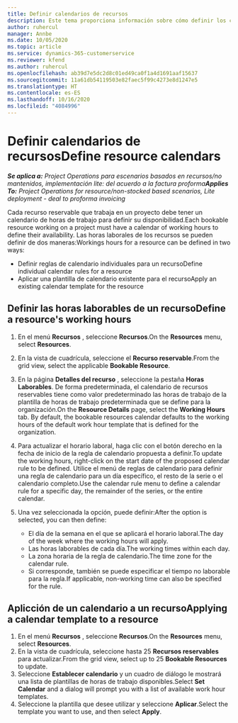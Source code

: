 ```yaml
---
title: Definir calendarios de recursos
description: Este tema proporciona información sobre cómo definir los calendarios de horas de trabajo para los recursos en Project Operations.
author: ruhercul
manager: Annbe
ms.date: 10/05/2020
ms.topic: article
ms.service: dynamics-365-customerservice
ms.reviewer: kfend
ms.author: ruhercul
ms.openlocfilehash: ab39d7e5dc2d8c01ed49ca0f1a4d1691aaf15637
ms.sourcegitcommit: 11a61db54119503e82faec5f99c4273e8d1247e5
ms.translationtype: HT
ms.contentlocale: es-ES
ms.lasthandoff: 10/16/2020
ms.locfileid: "4084996"
---
```

# <a name="define-resource-calendars"></a><span data-ttu-id="3172c-103">Definir calendarios de recursos</span><span class="sxs-lookup"><span data-stu-id="3172c-103">Define resource calendars</span></span>

<span data-ttu-id="3172c-104">_**Se aplica a:** Project Operations para escenarios basados en recursos/no mantenidos, implementación lite: del acuerdo a la factura proforma_</span><span class="sxs-lookup"><span data-stu-id="3172c-104">_**Applies To:** Project Operations for resource/non-stocked based scenarios, Lite deployment - deal to proforma invoicing_</span></span>

<span data-ttu-id="3172c-105">Cada recurso reservable que trabaja en un proyecto debe tener un calendario de horas de trabajo para definir su disponibilidad.</span><span class="sxs-lookup"><span data-stu-id="3172c-105">Each bookable resource working on a project must have a calendar of working hours to define their availability.</span></span> <span data-ttu-id="3172c-106">Las horas laborales de los recursos se pueden definir de dos maneras:</span><span class="sxs-lookup"><span data-stu-id="3172c-106">Workings hours for a resource can be defined in two ways:</span></span> 

   - <span data-ttu-id="3172c-107">Definir reglas de calendario individuales para un recurso</span><span class="sxs-lookup"><span data-stu-id="3172c-107">Define individual calendar rules for a resource</span></span>
   - <span data-ttu-id="3172c-108">Aplicar una plantilla de calendario existente para el recurso</span><span class="sxs-lookup"><span data-stu-id="3172c-108">Apply an existing calendar template for the resource</span></span>

## <a name="define-a-resources-working-hours"></a><span data-ttu-id="3172c-109">Definir las horas laborables de un recurso</span><span class="sxs-lookup"><span data-stu-id="3172c-109">Define a resource's working hours</span></span>

1. <span data-ttu-id="3172c-110">En el menú **Recursos** , seleccione **Recursos**.</span><span class="sxs-lookup"><span data-stu-id="3172c-110">On the **Resources** menu, select **Resources**.</span></span>
2. <span data-ttu-id="3172c-111">En la vista de cuadrícula, seleccione el **Recurso reservable**.</span><span class="sxs-lookup"><span data-stu-id="3172c-111">From the grid view, select the applicable **Bookable Resource**.</span></span>
3. <span data-ttu-id="3172c-112">En la página **Detalles del recurso** , seleccione la pestaña **Horas Laborables**. De forma predeterminada, el calendario de recursos reservables tiene como valor predeterminado las horas de trabajo de la plantilla de horas de trabajo predeterminada que se define para la organización.</span><span class="sxs-lookup"><span data-stu-id="3172c-112">On the **Resource Details** page, select the **Working Hours** tab. By default, the bookable resources calendar defaults to the working hours of the default work hour template that is defined for the organization.</span></span>
4. <span data-ttu-id="3172c-113">Para actualizar el horario laboral, haga clic con el botón derecho en la fecha de inicio de la regla de calendario propuesta a definir.</span><span class="sxs-lookup"><span data-stu-id="3172c-113">To update the working hours, right-click on the start date of the proposed calendar rule to be defined.</span></span> <span data-ttu-id="3172c-114">Utilice el menú de reglas de calendario para definir una regla de calendario para un día específico, el resto de la serie o el calendario completo.</span><span class="sxs-lookup"><span data-stu-id="3172c-114">Use the calendar rule menu to define a calendar rule for a specific day, the remainder of the series, or the entire calendar.</span></span>
5. <span data-ttu-id="3172c-115">Una vez seleccionada la opción, puede definir:</span><span class="sxs-lookup"><span data-stu-id="3172c-115">After the option is selected, you can then define:</span></span>

    - <span data-ttu-id="3172c-116">El día de la semana en el que se aplicará el horario laboral.</span><span class="sxs-lookup"><span data-stu-id="3172c-116">The day of the week where the working hours will apply.</span></span>
    - <span data-ttu-id="3172c-117">Las horas laborables de cada día.</span><span class="sxs-lookup"><span data-stu-id="3172c-117">The working times within each day.</span></span>
    - <span data-ttu-id="3172c-118">La zona horaria de la regla de calendario.</span><span class="sxs-lookup"><span data-stu-id="3172c-118">The time zone for the calendar rule.</span></span>
    - <span data-ttu-id="3172c-119">Si corresponde, también se puede especificar el tiempo no laborable para la regla.</span><span class="sxs-lookup"><span data-stu-id="3172c-119">If applicable, non-working time can also be specified for the rule.</span></span>

## <a name="applying-a-calendar-template-to-a-resource"></a><span data-ttu-id="3172c-120">Aplicción de un calendario a un recurso</span><span class="sxs-lookup"><span data-stu-id="3172c-120">Applying a calendar template to a resource</span></span>

1. <span data-ttu-id="3172c-121">En el menú **Recursos** , seleccione **Recursos**.</span><span class="sxs-lookup"><span data-stu-id="3172c-121">On the **Resources** menu, select **Resources**.</span></span>
2. <span data-ttu-id="3172c-122">En la vista de cuadrícula, seleccione hasta 25 **Recursos reservables** para actualizar.</span><span class="sxs-lookup"><span data-stu-id="3172c-122">From the grid view, select up to 25 **Bookable Resources** to update.</span></span>
3. <span data-ttu-id="3172c-123">Seleccione **Establecer calendario** y un cuadro de diálogo le mostrará una lista de plantillas de horas de trabajo disponibles.</span><span class="sxs-lookup"><span data-stu-id="3172c-123">Select **Set Calendar** and a dialog will prompt you with a list of available work hour templates.</span></span>
4. <span data-ttu-id="3172c-124">Seleccione la plantilla que desee utilizar y seleccione **Aplicar**.</span><span class="sxs-lookup"><span data-stu-id="3172c-124">Select the template you want to use, and then select **Apply**.</span></span>
